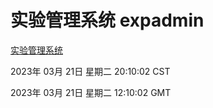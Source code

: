 # 实验管理系统 expadmin
[实验管理系统](http://:56808/expadmin-782313d2-e1b1-4ea7-932e-3a55e6a1a4d0/)

2023年 03月 21日 星期二 20:10:02 CST

2023年 03月 21日 星期二 12:10:02 GMT
